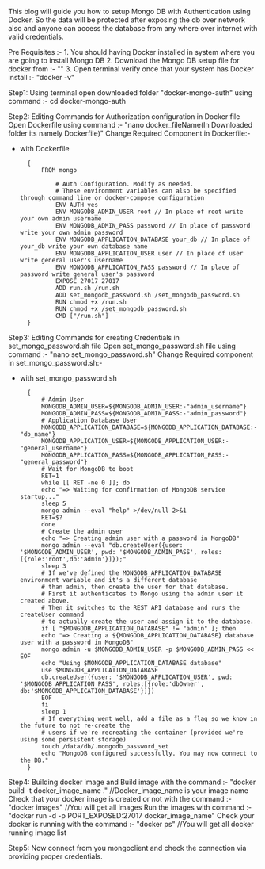 This blog will guide you how to setup Mongo DB with Authentication using Docker. So the data will be protected after exposing the db over network also and anyone can access the database from any where over internet with valid credentials.

Pre Requisites :- 
	1. You should having Docker installed in system where you are going to install Mongo DB 
	2. Download the Mongo DB setup file for docker from :- ""
	3. Open terminal verify once that your system has Docker install :- "docker -v"

Step1: Using terminal open downloaded folder "docker-mongo-auth" using command :- cd docker-mongo-auth

Step2: Editing Commands for Authorization configuration in Docker file
	Open Dockerfile using command :- "nano docker_fileName(In Downloaded folder its namely Dockerfile)"
	Change Required Component in Dockerfile:-

- with Dockerfile
  ```
	{
		FROM mongo	
			
			# Auth Configuration. Modify as needed. 
			# These environment variables can also be specified through command line or docker-compose configuration
			ENV AUTH yes
			ENV MONGODB_ADMIN_USER root // In place of root write your own admin username
			ENV MONGODB_ADMIN_PASS password // In place of password write your own admin password
			ENV MONGODB_APPLICATION_DATABASE your_db // In place of your_db write your own database name
			ENV MONGODB_APPLICATION_USER user // In place of user write general user's username
			ENV MONGODB_APPLICATION_PASS password // In place of password write general user's password
			EXPOSE 27017 27017
			ADD run.sh /run.sh
			ADD set_mongodb_password.sh /set_mongodb_password.sh
			RUN chmod +x /run.sh
			RUN chmod +x /set_mongodb_password.sh
			CMD ["/run.sh"]
	}
  ```

Step3: Editing Commands for creating Credentials in set_mongo_password.sh file
	Open set_mongo_password.sh file using command :- "nano set_mongo_password.sh" 
	Change Required component in set_mongo_password.sh:- 

- with set_mongo_password.sh
  ```
	{
		# Admin User
		MONGODB_ADMIN_USER=${MONGODB_ADMIN_USER:-"admin_username"}
		MONGODB_ADMIN_PASS=${MONGODB_ADMIN_PASS:-"admin_password"}
		# Application Database User
		MONGODB_APPLICATION_DATABASE=${MONGODB_APPLICATION_DATABASE:-"db_name"}
		MONGODB_APPLICATION_USER=${MONGODB_APPLICATION_USER:-"general_username"}
		MONGODB_APPLICATION_PASS=${MONGODB_APPLICATION_PASS:-"general_password"}
		# Wait for MongoDB to boot
		RET=1
		while [[ RET -ne 0 ]]; do
		echo "=> Waiting for confirmation of MongoDB service startup..."
		sleep 5
		mongo admin --eval "help" >/dev/null 2>&1
		RET=$?
		done
		# Create the admin user
		echo "=> Creating admin user with a password in MongoDB"
		mongo admin --eval "db.createUser({user: '$MONGODB_ADMIN_USER', pwd: '$MONGODB_ADMIN_PASS', roles:[{role:'root',db:'admin'}]});"
		sleep 3
		# If we've defined the MONGODB_APPLICATION_DATABASE environment variable and it's a different database
		# than admin, then create the user for that database.
		# First it authenticates to Mongo using the admin user it created above.
		# Then it switches to the REST API database and runs the createUser command 
		# to actually create the user and assign it to the database.
		if [ "$MONGODB_APPLICATION_DATABASE" != "admin" ]; then
		echo "=> Creating a ${MONGODB_APPLICATION_DATABASE} database user with a password in MongoDB"
		mongo admin -u $MONGODB_ADMIN_USER -p $MONGODB_ADMIN_PASS << EOF
		echo "Using $MONGODB_APPLICATION_DATABASE database"
		use $MONGODB_APPLICATION_DATABASE
		db.createUser({user: '$MONGODB_APPLICATION_USER', pwd: '$MONGODB_APPLICATION_PASS', roles:[{role:'dbOwner', db:'$MONGODB_APPLICATION_DATABASE'}]})
		EOF
		fi
		sleep 1
		# If everything went well, add a file as a flag so we know in the future to not re-create the
		# users if we're recreating the container (provided we're using some persistent storage)
		touch /data/db/.mongodb_password_set
		echo "MongoDB configured successfully. You may now connect to the DB."
	}
  ```

Step4: Building docker image and 
	Build image with the command :- "docker build -t docker_image_name ." //Docker_image_name is your image name
	Check that your docker image is created or not with the command :- "docker images" //You will get all images
	Run the images with command :- "docker run -d -p PORT_EXPOSED:27017 docker_image_name"
	Check your docker is running with the command :- "docker ps" //You will get all docker running image list 

Step5: Now connect from you mongoclient and check the connection via providing proper credentials.
